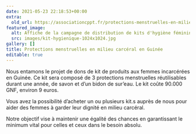 ```yaml
---
date: 2021-05-23 22:18:53+00:00
extra:
  old_url: https://associationcppt.fr/protections-menstruelles-en-milieu-carceral-en-guinee/
featured_image:
  alt: Affiche de la campagne de distribution de kits d'hygiène féminine en milieu carcéral
  src: images/kit-hygienique-1024x1024.jpg
gallery: []
title: Protections menstruelles en milieu carcéral en Guinée
editable: true
---
```

Nous entamons le projet de dons de kit de produits aux femmes incarcérées en Guinée. Ce kit sera composé de 3 protections menstruelles réutilisables durant une année, de savon et d’un bidon de sur’eau. Le kit coûte 90.000 GNF, environ 9 euros.

Vous avez la possibilité d’acheter un ou plusieurs kit.s auprès de nous pour aider des femmes à garder leur dignité en milieu carcéral.

Notre objectif vise à maintenir une égalité des chances en garantissant le minimum vital pour celles et ceux dans le besoin absolu.

